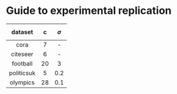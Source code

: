 # Guide to experimental replication

| dataset | c | $$\sigma$$ |
|:---:|:---:|:---:|
| cora | 7 | - |
| citeseer | 6 | - |
| football | 20 | 3 |
| politicsuk | 5 | 0.2 |
| olympics | 28 | 0.1 |


